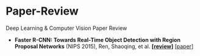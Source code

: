 # Paper-Review
Deep Learning &amp; Computer Vision Paper Review

- **Faster R-CNN: Towards Real-Time Object Detection with Region Proposal Networks** (NIPS 2015), Ren, Shaoqing, et al.
**[[review]](Faster_R-CNN-_Towards_Real-Time_Object_Detection_with_Region_Proposal_Networks.md)**
[[paper]](http://papers.nips.cc/paper/5638-faster-r-cnn-towards-real-time-object-detection-with-region-proposal-networks.pdf)
